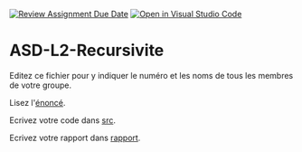 [![Review Assignment Due Date](https://classroom.github.com/assets/deadline-readme-button-24ddc0f5d75046c5622901739e7c5dd533143b0c8e959d652212380cedb1ea36.svg)](https://classroom.github.com/a/ZvebllhL)
[![Open in Visual Studio Code](https://classroom.github.com/assets/open-in-vscode-718a45dd9cf7e7f842a935f5ebbe5719a5e09af4491e668f4dbf3b35d5cca122.svg)](https://classroom.github.com/online_ide?assignment_repo_id=14151601&assignment_repo_type=AssignmentRepo)
# ASD-L2-Recursivite

Editez ce fichier pour y indiquer le numéro et les noms de tous les membres de votre groupe.

Lisez l'[énoncé](enonce).

Ecrivez votre code dans [src](src).

Ecrivez votre rapport dans [rapport](rapport).
